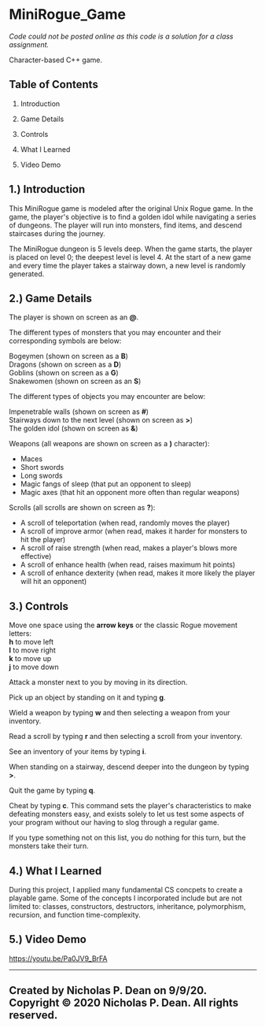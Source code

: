 # MiniRogue_Game

*Code could not be posted online as this code is a solution for a class assignment.*

Character-based C++ game.

   Table of Contents
   -----------------

   1. Introduction 

   2. Game Details

   3. Controls

   4. What I Learned
   
   5. Video Demo 


1.) Introduction 
   --------------------------------
   
This MiniRogue game is modeled after the original Unix Rogue game. In the game, the player's objective is to find a golden idol while navigating a series of dungeons. The player will run into monsters, find items, and descend staircases during the journey. 

The MiniRogue dungeon is 5 levels deep. When the game starts, the player is placed on level 0; the deepest level is level 4.
At the start of a new game and every time the player takes a stairway down, a new level is randomly generated.

2.) Game Details 
   -------------------
   
The player is shown on screen as an **@**.

The different types of monsters that you may encounter and their corresponding symbols are below:

Bogeymen (shown on screen as a **B**)\
Dragons (shown on screen as a **D**)\
Goblins (shown on screen as a **G**)\
Snakewomen (shown on screen as an **S**)

The different types of objects you may encounter are below:

Impenetrable walls (shown on screen as **#**)\
Stairways down to the next level (shown on screen as **>**)\
The golden idol (shown on screen as **&**)

Weapons (all weapons are shown on screen as a **)** character):
 * Maces
 * Short swords
 * Long swords
 * Magic fangs of sleep (that put an opponent to sleep)
 * Magic axes (that hit an opponent more often than regular weapons)

Scrolls (all scrolls are shown on screen as **?**):
 * A scroll of teleportation (when read, randomly moves the player)
 * A scroll of improve armor (when read, makes it harder for monsters to hit the player)
 * A scroll of raise strength (when read, makes a player's blows more effective)
 * A scroll of enhance health (when read, raises maximum hit points)
 * A scroll of enhance dexterity (when read, makes it more likely the player will hit an opponent)

3.) Controls 
   ------------
 
Move one space using the **arrow keys** or the classic Rogue movement letters:\
**h** to move left\
**l** to move right\
**k** to move up\
**j** to move down

Attack a monster next to you by moving in its direction.

Pick up an object by standing on it and typing **g**.

Wield a weapon by typing **w** and then selecting a weapon from your inventory.

Read a scroll by typing **r** and then selecting a scroll from your inventory.

See an inventory of your items by typing **i**.

When standing on a stairway, descend deeper into the dungeon by typing **>**.

Quit the game by typing **q**.

Cheat by typing **c**. This command sets the player's characteristics to make defeating monsters easy, and exists solely to let us test some aspects of your program without 
our having to slog through a regular game.

If you type something not on this list, you do nothing for this turn, but the monsters take their turn.

4.) What I Learned
   ------------

During this project, I applied many fundamental CS concpets to create a playable game. Some of the concepts I incorporated include but are not limited to: classes, constructors, destructors, inheritance, polymorphism, recursion, and function time-complexity. 

5.) Video Demo
   ------------

https://youtu.be/Pa0JV9_BrFA

------------------------------------------------------------------------
Created by Nicholas P. Dean on 9/9/20.
Copyright © 2020 Nicholas P. Dean. All rights reserved. 
------------------------------------------------------------------------
